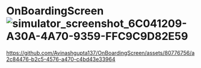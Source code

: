 # OnBoardingScreen![simulator_screenshot_6C041209-A30A-4A70-9359-FFC9C9D82E59](https://github.com/Avinashgupta137/OnBoardingScreen/assets/80776756/32425761-ab7e-45f8-be5d-bd7516b594fc)


https://github.com/Avinashgupta137/OnBoardingScreen/assets/80776756/a2c84476-b2c5-4576-a470-c4bd43e33964

